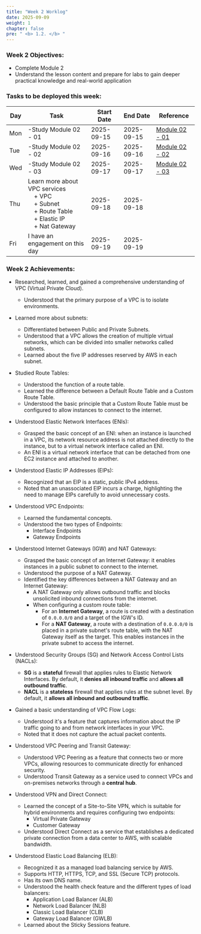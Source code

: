 ```yaml
---
title: "Week 2 Worklog"
date: 2025-09-09
weight: 1
chapter: false
pre: " <b> 1.2. </b> "
---
```


### Week 2 Objectives:

* Complete Module 2
* Understand the lesson content and prepare for labs to gain deeper practical knowledge and real-world application

### Tasks to be deployed this week:
| Day | Task                                                                                                                                     | Start Date | End Date   | Reference                                                                                                      |
| --- | ---------------------------------------------------------------------------------------------------------------------------------------- | ---------- | ---------- | -------------------------------------------------------------------------------------------------------------- |
| Mon | -Study Module 02 - 01                                                                                                                    | 2025-09-15 | 2025-09-15 | [Module 02 - 01](https://www.youtube.com/watch?v=O9Ac_vGHquM&list=PLahN4TLWtox2a3vElknwzU_urND8hLn1i&index=26) |
| Tue | -Study Module 02 - 02                                                                                                                    | 2025-09-16 | 2025-09-16 | [Module 02 - 02](https://www.youtube.com/watch?v=BPuD1l2hEQ4&list=PLahN4TLWtox2a3vElknwzU_urND8hLn1i&index=26) |
| Wed | -Study Module 02 - 03                                                                                                                    | 2025-09-17 | 2025-09-17 | [Module 02 - 03](https://www.youtube.com/watch?v=CXU8D3kyxIc&list=PLahN4TLWtox2a3vElknwzU_urND8hLn1i&index=27) |
| Thu | Learn more about VPC services <br>&emsp;+ VPC <br>&emsp;+ Subnet <br>&emsp;+ Route Table <br>&emsp;+ Elastic IP <br> &emsp;+ Nat Gateway | 2025-09-18 | 2025-09-18 |                                                                                                                |
| Fri | I have an engagement on this day                                                                                                         | 2025-09-19 | 2025-09-19 |                                                                                                                |

### Week 2 Achievements:


*   Researched, learned, and gained a comprehensive understanding of VPC (Virtual Private Cloud).
    *   Understood that the primary purpose of a VPC is to isolate environments.

*   Learned more about subnets:
    *   Differentiated between Public and Private Subnets.
    *   Understood that a VPC allows the creation of multiple virtual networks, which can be divided into smaller networks called subnets.
    *   Learned about the five IP addresses reserved by AWS in each subnet.

*   Studied Route Tables:
    *   Understood the function of a route table.
    *   Learned the difference between a Default Route Table and a Custom Route Table.
    *   Understood the basic principle that a Custom Route Table must be configured to allow instances to connect to the internet.

*   Understood Elastic Network Interfaces (ENIs):
    *   Grasped the basic concept of an ENI: when an instance is launched in a VPC, its network resource address is not attached directly to the instance, but to a virtual network interface called an ENI.
    *   An ENI is a virtual network interface that can be detached from one EC2 instance and attached to another.

*   Understood Elastic IP Addresses (EIPs):
    *   Recognized that an EIP is a static, public IPv4 address.
    *   Noted that an unassociated EIP incurs a charge, highlighting the need to manage EIPs carefully to avoid unnecessary costs.

*   Understood VPC Endpoints:
    *   Learned the fundamental concepts.
    *   Understood the two types of Endpoints:
        *   Interface Endpoints
        *   Gateway Endpoints

*   Understood Internet Gateways (IGW) and NAT Gateways:
    *   Grasped the basic concept of an Internet Gateway: it enables instances in a public subnet to connect to the internet.
    *   Understood the purpose of a NAT Gateway.
    *   Identified the key differences between a NAT Gateway and an Internet Gateway:
        *   A NAT Gateway only allows outbound traffic and blocks unsolicited inbound connections from the internet.
        *   When configuring a custom route table:
            *   For an **Internet Gateway**, a route is created with a destination of `0.0.0.0/0` and a target of the IGW's ID.
            *   For a **NAT Gateway**, a route with a destination of `0.0.0.0/0` is placed in a private subnet's route table, with the NAT Gateway itself as the target. This enables instances in the private subnet to access the internet.

*   Understood Security Groups (SG) and Network Access Control Lists (NACLs):
    *   **SG** is a **stateful** firewall that applies rules to Elastic Network Interfaces. By default, it **denies all inbound traffic** and **allows all outbound traffic**.
    *   **NACL** is a **stateless** firewall that applies rules at the subnet level. By default, it **allows all inbound and outbound traffic**.

*   Gained a basic understanding of VPC Flow Logs:
    *   Understood it's a feature that captures information about the IP traffic going to and from network interfaces in your VPC.
    *   Noted that it does not capture the actual packet contents.

*   Understood VPC Peering and Transit Gateway:
    *   Understood VPC Peering as a feature that connects two or more VPCs, allowing resources to communicate directly for enhanced security.
    *   Understood Transit Gateway as a service used to connect VPCs and on-premises networks through a **central hub**.

*   Understood VPN and Direct Connect:
    *   Learned the concept of a Site-to-Site VPN, which is suitable for hybrid environments and requires configuring two endpoints:
        *   Virtual Private Gateway
        *   Customer Gateway
    *   Understood Direct Connect as a service that establishes a dedicated private connection from a data center to AWS, with scalable bandwidth.

*   Understood Elastic Load Balancing (ELB):
    *   Recognized it as a managed load balancing service by AWS.
    *   Supports HTTP, HTTPS, TCP, and SSL (Secure TCP) protocols.
    *   Has its own DNS name.
    *   Understood the health check feature and the different types of load balancers:
        *   Application Load Balancer (ALB)
        *   Network Load Balancer (NLB)
        *   Classic Load Balancer (CLB)
        *   Gateway Load Balancer (GWLB)
    *   Learned about the Sticky Sessions feature.